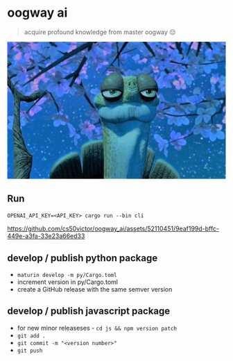 # oogway ai

> acquire profound knowledge from master oogway 😔

![oogway](./assets/headshot.jpg)

## Run

`OPENAI_API_KEY=<API_KEY> cargo run --bin cli`

<!--- [![Watch the video](./assets/demo_thumbnail.png)](./assets/demo.mp4) -->

https://github.com/cs50victor/oogway_ai/assets/52110451/9eaf199d-bffc-449e-a3fa-33e23a66ed33


## develop / publish python package

- `maturin develop -m py/Cargo.toml`
- increment version in py/Cargo.toml
- create a GitHub release with the same semver version

## develop / publish javascript package

- for new minor releaseses - `cd js && npm version patch`
- `git add .`
- `git commit -m "<version number>"`
- `git push`
